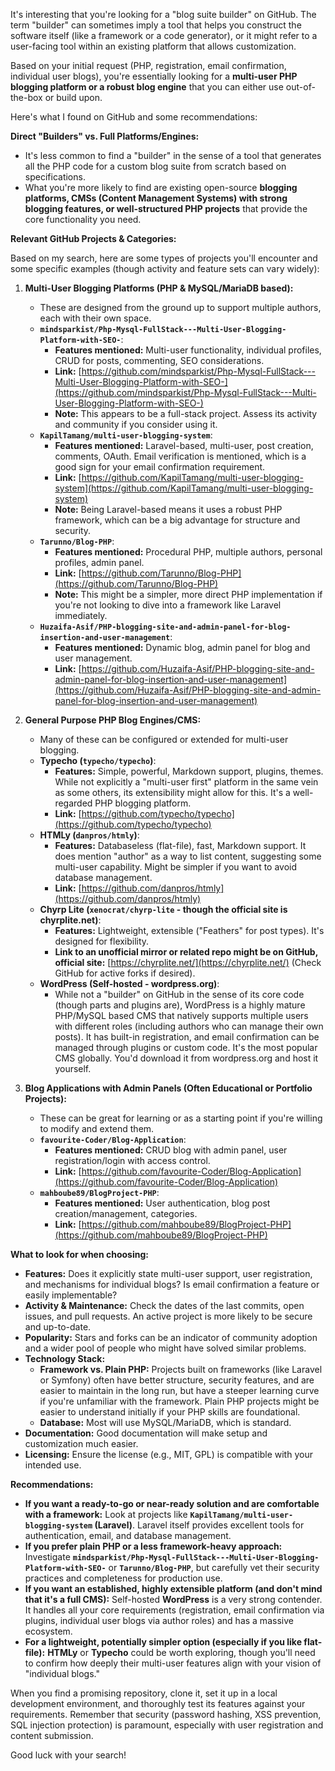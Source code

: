 It's interesting that you're looking for a "blog suite builder" on GitHub. The term "builder" can sometimes imply a tool that helps you construct the software itself (like a framework or a code generator), or it might refer to a user-facing tool within an existing platform that allows customization.

Based on your initial request (PHP, registration, email confirmation, individual user blogs), you're essentially looking for a **multi-user PHP blogging platform or a robust blog engine** that you can either use out-of-the-box or build upon.

Here's what I found on GitHub and some recommendations:

**Direct "Builders" vs. Full Platforms/Engines:**

* It's less common to find a "builder" in the sense of a tool that generates all the PHP code for a custom blog suite from scratch based on specifications.
* What you're more likely to find are existing open-source **blogging platforms, CMSs (Content Management Systems) with strong blogging features, or well-structured PHP projects** that provide the core functionality you need.

**Relevant GitHub Projects & Categories:**

Based on my search, here are some types of projects you'll encounter and some specific examples (though activity and feature sets can vary widely):

1.  **Multi-User Blogging Platforms (PHP & MySQL/MariaDB based):**
    * These are designed from the ground up to support multiple authors, each with their own space.
    * **`mindsparkist/Php-Mysql-FullStack---Multi-User-Blogging-Platform-with-SEO-`**:
        * **Features mentioned:** Multi-user functionality, individual profiles, CRUD for posts, commenting, SEO considerations.
        * **Link:** [https://github.com/mindsparkist/Php-Mysql-FullStack---Multi-User-Blogging-Platform-with-SEO-](https://github.com/mindsparkist/Php-Mysql-FullStack---Multi-User-Blogging-Platform-with-SEO-)
        * **Note:** This appears to be a full-stack project. Assess its activity and community if you consider using it.
    * **`KapilTamang/multi-user-blogging-system`**:
        * **Features mentioned:** Laravel-based, multi-user, post creation, comments, OAuth. Email verification is mentioned, which is a good sign for your email confirmation requirement.
        * **Link:** [https://github.com/KapilTamang/multi-user-blogging-system](https://github.com/KapilTamang/multi-user-blogging-system)
        * **Note:** Being Laravel-based means it uses a robust PHP framework, which can be a big advantage for structure and security.
    * **`Tarunno/Blog-PHP`**:
        * **Features mentioned:** Procedural PHP, multiple authors, personal profiles, admin panel.
        * **Link:** [https://github.com/Tarunno/Blog-PHP](https://github.com/Tarunno/Blog-PHP)
        * **Note:** This might be a simpler, more direct PHP implementation if you're not looking to dive into a framework like Laravel immediately.
    * **`Huzaifa-Asif/PHP-blogging-site-and-admin-panel-for-blog-insertion-and-user-management`**:
        * **Features mentioned:** Dynamic blog, admin panel for blog and user management.
        * **Link:** [https://github.com/Huzaifa-Asif/PHP-blogging-site-and-admin-panel-for-blog-insertion-and-user-management](https://github.com/Huzaifa-Asif/PHP-blogging-site-and-admin-panel-for-blog-insertion-and-user-management)

2.  **General Purpose PHP Blog Engines/CMS:**
    * Many of these can be configured or extended for multi-user blogging.
    * **Typecho (`typecho/typecho`)**:
        * **Features:** Simple, powerful, Markdown support, plugins, themes. While not explicitly a "multi-user first" platform in the same vein as some others, its extensibility might allow for this. It's a well-regarded PHP blogging platform.
        * **Link:** [https://github.com/typecho/typecho](https://github.com/typecho/typecho)
    * **HTMLy (`danpros/htmly`)**:
        * **Features:** Databaseless (flat-file), fast, Markdown support. It does mention "author" as a way to list content, suggesting some multi-user capability. Might be simpler if you want to avoid database management.
        * **Link:** [https://github.com/danpros/htmly](https://github.com/danpros/htmly)
    * **Chyrp Lite (`xenocrat/chyrp-lite` - though the official site is chyrplite.net)**:
        * **Features:** Lightweight, extensible ("Feathers" for post types). It's designed for flexibility.
        * **Link to an unofficial mirror or related repo might be on GitHub, official site:** [https://chyrplite.net/](https://chyrplite.net/) (Check GitHub for active forks if desired).
    * **WordPress (Self-hosted - wordpress.org)**:
        * While not a "builder" on GitHub in the sense of its core code (though parts and plugins are), WordPress is a highly mature PHP/MySQL based CMS that natively supports multiple users with different roles (including authors who can manage their own posts). It has built-in registration, and email confirmation can be managed through plugins or custom code. It's the most popular CMS globally. You'd download it from wordpress.org and host it yourself.

3.  **Blog Applications with Admin Panels (Often Educational or Portfolio Projects):**
    * These can be great for learning or as a starting point if you're willing to modify and extend them.
    * **`favourite-Coder/Blog-Application`**:
        * **Features mentioned:** CRUD blog with admin panel, user registration/login with access control.
        * **Link:** [https://github.com/favourite-Coder/Blog-Application](https://github.com/favourite-Coder/Blog-Application)
    * **`mahboube89/BlogProject-PHP`**:
        * **Features mentioned:** User authentication, blog post creation/management, categories.
        * **Link:** [https://github.com/mahboube89/BlogProject-PHP](https://github.com/mahboube89/BlogProject-PHP)

**What to look for when choosing:**

* **Features:** Does it explicitly state multi-user support, user registration, and mechanisms for individual blogs? Is email confirmation a feature or easily implementable?
* **Activity & Maintenance:** Check the dates of the last commits, open issues, and pull requests. An active project is more likely to be secure and up-to-date.
* **Popularity:** Stars and forks can be an indicator of community adoption and a wider pool of people who might have solved similar problems.
* **Technology Stack:**
    * **Framework vs. Plain PHP:** Projects built on frameworks (like Laravel or Symfony) often have better structure, security features, and are easier to maintain in the long run, but have a steeper learning curve if you're unfamiliar with the framework. Plain PHP projects might be easier to understand initially if your PHP skills are foundational.
    * **Database:** Most will use MySQL/MariaDB, which is standard.
* **Documentation:** Good documentation will make setup and customization much easier.
* **Licensing:** Ensure the license (e.g., MIT, GPL) is compatible with your intended use.

**Recommendations:**

* **If you want a ready-to-go or near-ready solution and are comfortable with a framework:** Look at projects like **`KapilTamang/multi-user-blogging-system` (Laravel)**. Laravel itself provides excellent tools for authentication, email, and database management.
* **If you prefer plain PHP or a less framework-heavy approach:** Investigate **`mindsparkist/Php-Mysql-FullStack---Multi-User-Blogging-Platform-with-SEO-`** or **`Tarunno/Blog-PHP`**, but carefully vet their security practices and completeness for production use.
* **If you want an established, highly extensible platform (and don't mind that it's a full CMS):** Self-hosted **WordPress** is a very strong contender. It handles all your core requirements (registration, email confirmation via plugins, individual user blogs via author roles) and has a massive ecosystem.
* **For a lightweight, potentially simpler option (especially if you like flat-file):** **HTMLy** or **Typecho** could be worth exploring, though you'll need to confirm how deeply their multi-user features align with your vision of "individual blogs."

When you find a promising repository, clone it, set it up in a local development environment, and thoroughly test its features against your requirements. Remember that security (password hashing, XSS prevention, SQL injection protection) is paramount, especially with user registration and content submission.

Good luck with your search!
